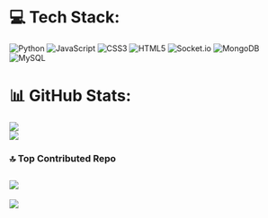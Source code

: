 # :computer: Tech Stack:
![Python](https://img.shields.io/badge/python-3670A0?style=for-the-badge&logo=python&logoColor=ffdd54) ![JavaScript](https://img.shields.io/badge/javascript-%23323330.svg?style=for-the-badge&logo=javascript&logoColor=%23F7DF1E) ![CSS3](https://img.shields.io/badge/css3-%231572B6.svg?style=for-the-badge&logo=css3&logoColor=white) ![HTML5](https://img.shields.io/badge/html5-%23E34F26.svg?style=for-the-badge&logo=html5&logoColor=white) ![Socket.io](https://img.shields.io/badge/Socket.io-black?style=for-the-badge&logo=socket.io&badgeColor=010101) ![MongoDB](https://img.shields.io/badge/MongoDB-%234ea94b.svg?style=for-the-badge&logo=mongodb&logoColor=white) ![MySQL](https://img.shields.io/badge/mysql-%2300f.svg?style=for-the-badge&logo=mysql&logoColor=white)
# :bar_chart: GitHub Stats:
![](https://github-readme-streak-stats.herokuapp.com/?user=itxtayab&theme=dark&hide_border=false)<br/>
![](https://github-readme-stats.vercel.app/api/top-langs/?username=itxtayab&theme=dark&hide_border=false&include_all_commits=false&count_private=false&layout=compact)
### :top: Top Contributed Repo
![](https://github-contributor-stats.vercel.app/api?username=itxtayab&limit=5&theme=tokyonight&combine_all_yearly_contributions=true)
---
[![](https://visitcount.itsvg.in/api?id=itxtayab&icon=0&color=0)](https://visitcount.itsvg.in)
<!-- Proudly created with GPRM ( https://gprm.itsvg.in ) -->

